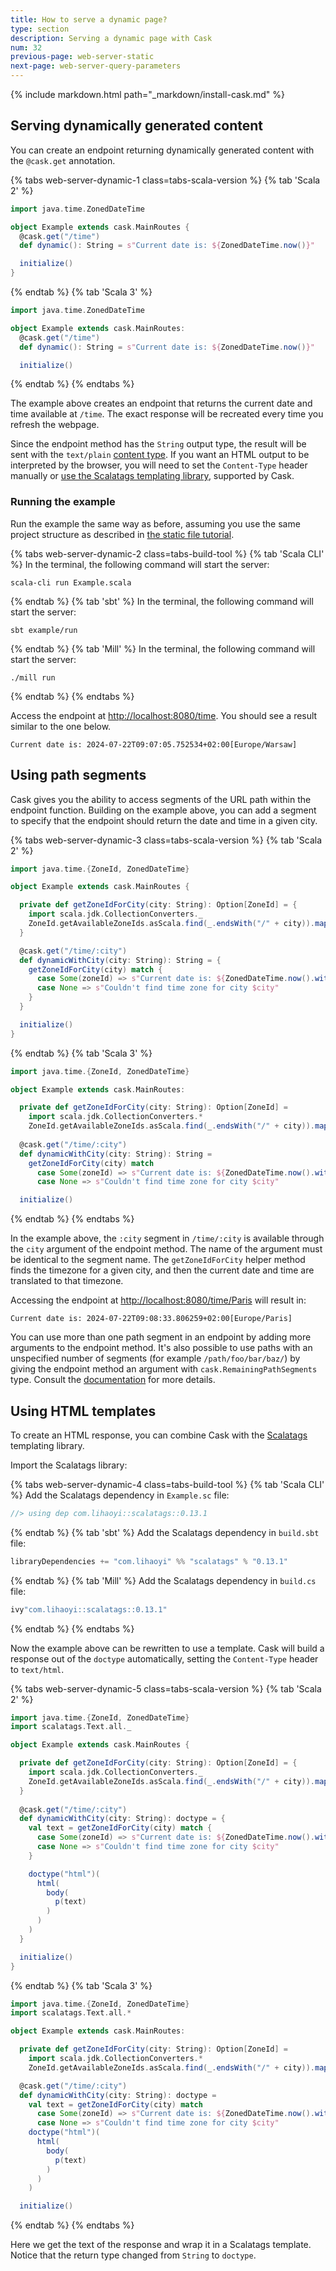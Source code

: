```yaml
---
title: How to serve a dynamic page?
type: section
description: Serving a dynamic page with Cask
num: 32
previous-page: web-server-static
next-page: web-server-query-parameters
---
```


{% include markdown.html path="_markdown/install-cask.md" %}

## Serving dynamically generated content

You can create an endpoint returning dynamically generated content with the `@cask.get` annotation.

{% tabs web-server-dynamic-1 class=tabs-scala-version %}
{% tab 'Scala 2' %}
```scala
import java.time.ZonedDateTime

object Example extends cask.MainRoutes {
  @cask.get("/time")
  def dynamic(): String = s"Current date is: ${ZonedDateTime.now()}"

  initialize()
}
```
{% endtab %}
{% tab 'Scala 3' %}
```scala
import java.time.ZonedDateTime

object Example extends cask.MainRoutes:
  @cask.get("/time")
  def dynamic(): String = s"Current date is: ${ZonedDateTime.now()}"

  initialize()
```
{% endtab %}
{% endtabs %}

The example above creates an endpoint that returns the current date and time available at `/time`. The exact response will be 
recreated every time you refresh the webpage.

Since the endpoint method has the `String` output type, the result will be sent with the `text/plain` [content type](https://developer.mozilla.org/en-US/docs/Web/HTTP/Headers/Content-Type).
If you want an HTML output to be interpreted by the browser, you will need to set the `Content-Type` header manually
or [use the Scalatags templating library](/toolkit/web-server-dynamic.html#using-html-templates), supported by Cask.

### Running the example

Run the example the same way as before, assuming you use the same project structure as described in [the static file tutorial](/toolkit/web-server-static.html).

{% tabs web-server-dynamic-2 class=tabs-build-tool %}
{% tab 'Scala CLI' %}
In the terminal, the following command will start the server:
```
scala-cli run Example.scala
```
{% endtab %}
{% tab 'sbt' %}
In the terminal, the following command will start the server:
```
sbt example/run
```
{% endtab %}
{% tab 'Mill' %}
In the terminal, the following command will start the server:
```
./mill run
```
{% endtab %}
{% endtabs %}

Access the endpoint at [http://localhost:8080/time](http://localhost:8080/time). You should see a result similar to the one below.

```
Current date is: 2024-07-22T09:07:05.752534+02:00[Europe/Warsaw]
```

## Using path segments

Cask gives you the ability to access segments of the URL path within the endpoint function.
Building on the example above, you can add a segment to specify that the endpoint should return the date and time
in a given city.

{% tabs web-server-dynamic-3 class=tabs-scala-version %}
{% tab 'Scala 2' %}
```scala
import java.time.{ZoneId, ZonedDateTime}

object Example extends cask.MainRoutes {

  private def getZoneIdForCity(city: String): Option[ZoneId] = {
    import scala.jdk.CollectionConverters._
    ZoneId.getAvailableZoneIds.asScala.find(_.endsWith("/" + city)).map(ZoneId.of)
  }

  @cask.get("/time/:city")
  def dynamicWithCity(city: String): String = {
    getZoneIdForCity(city) match {
      case Some(zoneId) => s"Current date is: ${ZonedDateTime.now().withZoneSameInstant(zoneId)}"
      case None => s"Couldn't find time zone for city $city"
    }
  }

  initialize()
}
```
{% endtab %}
{% tab 'Scala 3' %}
```scala
import java.time.{ZoneId, ZonedDateTime}

object Example extends cask.MainRoutes:

  private def getZoneIdForCity(city: String): Option[ZoneId] =
    import scala.jdk.CollectionConverters.*
    ZoneId.getAvailableZoneIds.asScala.find(_.endsWith("/" + city)).map(ZoneId.of)
  
  @cask.get("/time/:city")
  def dynamicWithCity(city: String): String =
    getZoneIdForCity(city) match
      case Some(zoneId) => s"Current date is: ${ZonedDateTime.now().withZoneSameInstant(zoneId)}"
      case None => s"Couldn't find time zone for city $city"

  initialize()
```
{% endtab %}
{% endtabs %}

In the example above, the `:city` segment in `/time/:city` is available through the `city` argument of the endpoint method.
The name of the argument must be identical to the segment name. The `getZoneIdForCity` helper method finds the timezone for
a given city, and then the current date and time are translated to that timezone.

Accessing the endpoint at [http://localhost:8080/time/Paris](http://localhost:8080/time/Paris) will result in:
```
Current date is: 2024-07-22T09:08:33.806259+02:00[Europe/Paris]
```

You can use more than one path segment in an endpoint by adding more arguments to the endpoint method. It's also possible to use paths
with an unspecified number of segments (for example `/path/foo/bar/baz/`) by giving the endpoint method an argument with `cask.RemainingPathSegments` type.
Consult the [documentation](https://com-lihaoyi.github.io/cask/index.html#variable-routes) for more details.

## Using HTML templates

To create an HTML response, you can combine Cask with the [Scalatags](https://com-lihaoyi.github.io/scalatags/) templating library.

Import the Scalatags library:

{% tabs web-server-dynamic-4 class=tabs-build-tool %}
{% tab 'Scala CLI' %}
Add the Scalatags dependency in `Example.sc` file:
```scala
//> using dep com.lihaoyi::scalatags::0.13.1
```
{% endtab %}
{% tab 'sbt' %}
Add the Scalatags dependency in `build.sbt` file:
```scala
libraryDependencies += "com.lihaoyi" %% "scalatags" % "0.13.1"
```
{% endtab %}
{% tab 'Mill' %}
Add the Scalatags dependency in `build.cs` file:
```scala
ivy"com.lihaoyi::scalatags::0.13.1"
```
{% endtab %}
{% endtabs %}

Now the example above can be rewritten to use a template. Cask will build a response out of the `doctype` automatically,
setting the `Content-Type` header to `text/html`.

{% tabs web-server-dynamic-5 class=tabs-scala-version %}
{% tab 'Scala 2' %}
```scala
import java.time.{ZoneId, ZonedDateTime}
import scalatags.Text.all._

object Example extends cask.MainRoutes {

  private def getZoneIdForCity(city: String): Option[ZoneId] = {
    import scala.jdk.CollectionConverters._
    ZoneId.getAvailableZoneIds.asScala.find(_.endsWith("/" + city)).map(ZoneId.of)
  }
  
  @cask.get("/time/:city")
  def dynamicWithCity(city: String): doctype = {
    val text = getZoneIdForCity(city) match {
      case Some(zoneId) => s"Current date is: ${ZonedDateTime.now().withZoneSameInstant(zoneId)}"
      case None => s"Couldn't find time zone for city $city"
    }

    doctype("html")(
      html(
        body(
          p(text)
        )
      )
    )
  }

  initialize()
}
```
{% endtab %}
{% tab 'Scala 3' %}
```scala
import java.time.{ZoneId, ZonedDateTime}
import scalatags.Text.all.*

object Example extends cask.MainRoutes:

  private def getZoneIdForCity(city: String): Option[ZoneId] =
    import scala.jdk.CollectionConverters.*
    ZoneId.getAvailableZoneIds.asScala.find(_.endsWith("/" + city)).map(ZoneId.of)

  @cask.get("/time/:city")
  def dynamicWithCity(city: String): doctype =
    val text = getZoneIdForCity(city) match
      case Some(zoneId) => s"Current date is: ${ZonedDateTime.now().withZoneSameInstant(zoneId)}"
      case None => s"Couldn't find time zone for city $city"
    doctype("html")(
      html(
        body(
          p(text)
        )
      )
    )

  initialize()
```
{% endtab %}
{% endtabs %}

Here we get the text of the response and wrap it in a Scalatags template. Notice that the return type changed from `String`
to `doctype`. 
